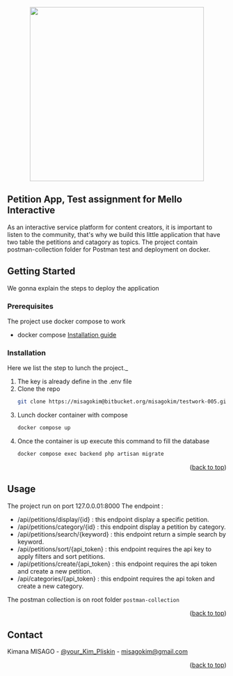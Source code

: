 <p align="center"><a href="https://laravel.com" target="_blank"><img src="https://scontent.fabj3-1.fna.fbcdn.net/v/t39.30808-6/255370737_119216047215979_8008653198281607217_n.jpg?stp=dst-jpg_p180x540&_nc_cat=109&ccb=1-7&_nc_sid=e3f864&_nc_eui2=AeHwrwJKR7Rn9zgE8mDRpQn1znp6WintC8jOenpaKe0LyGW_FjiUeM2H1RzIyxlqTno&_nc_ohc=1v6wrpKtrBEAX9do5Q6&_nc_ht=scontent.fabj3-1.fna&oh=00_AT9usRh-wDZ9t3ThisUxpZPdbXhX0rCm4PmEUizYnf1Sfw&oe=629EF0F4" width="400"></a></p>



## Petition App, Test assignment for Mello Interactive

As an interactive service platform for content creators, it is important to listen to the community, that's why we build this little application that have two table the petitions and catagory as topics.
The project contain postman-collection folder for Postman test and deployment on docker.

<!-- GETTING STARTED -->
## Getting Started

We gonna explain the steps to deploy the application

### Prerequisites

The project use docker compose to work 
* docker compose
  <a href="https://docs.docker.com/compose/install/"> Installation guide </a>

### Installation

Here we list the step to lunch the project._

1. The key is already define in the .env file
2. Clone the repo
   ```sh
   git clone https://misagokim@bitbucket.org/misagokim/testwork-005.git
   ```
3. Lunch docker container with compose
   ```sh
   docker compose up
   ```
4. Once the container is up execute this command to fill the database
   ```js
   docker compose exec backend php artisan migrate
   ```

<p align="right">(<a href="#top">back to top</a>)</p>



<!-- USAGE EXAMPLES -->
## Usage

The project run on port 127.0.0.01:8000 
The endpoint :
- /api/petitions/display/{id} : this endpoint display a specific petition.
- /api/petitions/category/{id} : this endpoint display a petition by category.
- /api/petitions/search/{keyword} : this endpoint return a simple search by keyword.
- /api/petitions/sort/{api_token} : this endpoint requires the api key to apply filters and sort petitions.
- /api/petitions/create/{api_token} : this endpoint requires the api token and create a new petition.
- /api/categories/{api_token} : this endpoint requires the api token and create a new  category.

The postman collection is on root folder `postman-collection`



<p align="right">(<a href="#top">back to top</a>)</p>



<!-- CONTACT -->
## Contact

Kimana MISAGO - [@your_Kim_Pliskin](https://twitter.com/Kim_Pliskin) - misagokim@gmail.com


<p align="right">(<a href="#top">back to top</a>)</p>
